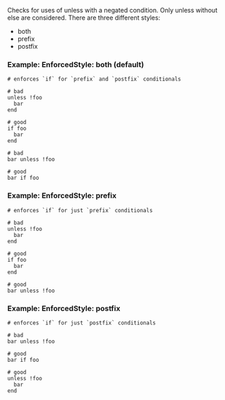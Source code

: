 Checks for uses of unless with a negated condition. Only unless
without else are considered. There are three different styles:

* both
* prefix
* postfix

### Example: EnforcedStyle: both (default)
    # enforces `if` for `prefix` and `postfix` conditionals

    # bad
    unless !foo
      bar
    end

    # good
    if foo
      bar
    end

    # bad
    bar unless !foo

    # good
    bar if foo

### Example: EnforcedStyle: prefix
    # enforces `if` for just `prefix` conditionals

    # bad
    unless !foo
      bar
    end

    # good
    if foo
      bar
    end

    # good
    bar unless !foo

### Example: EnforcedStyle: postfix
    # enforces `if` for just `postfix` conditionals

    # bad
    bar unless !foo

    # good
    bar if foo

    # good
    unless !foo
      bar
    end